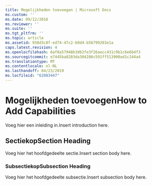 ```yaml
---
title: Mogelijkheden toevoegen | Microsoft Docs
ms.custom: ''
ms.date: 09/12/2016
ms.reviewer: ''
ms.suite: ''
ms.tgt_pltfrm: ''
ms.topic: article
ms.assetid: 938d3c8f-ed74-47c2-b9d4-b56799203e1a
caps.latest.revision: 4
ms.openlocfilehash: 6af8a57948b3d62fe3f26aecc431c9b1c6e6b4f3
ms.sourcegitcommit: e7445ba8203da304286c591ff513900ad1c244a4
ms.translationtype: MT
ms.contentlocale: nl-NL
ms.lasthandoff: 04/23/2019
ms.locfileid: "62083447"
---
```

# <a name="how-to-add-capabilities"></a><span data-ttu-id="022bc-102">Mogelijkheden toevoegen</span><span class="sxs-lookup"><span data-stu-id="022bc-102">How to Add Capabilities</span></span>

<span data-ttu-id="022bc-103">Voeg hier een inleiding in.</span><span class="sxs-lookup"><span data-stu-id="022bc-103">Insert introduction here.</span></span>

## <a name="section-heading"></a><span data-ttu-id="022bc-104">Sectiekop</span><span class="sxs-lookup"><span data-stu-id="022bc-104">Section Heading</span></span>

<span data-ttu-id="022bc-105">Voeg hier het hoofdgedeelte sectie.</span><span class="sxs-lookup"><span data-stu-id="022bc-105">Insert section body here.</span></span>

### <a name="subsection-heading"></a><span data-ttu-id="022bc-106">Subsectiekop</span><span class="sxs-lookup"><span data-stu-id="022bc-106">Subsection Heading</span></span>

<span data-ttu-id="022bc-107">Voeg hier het hoofdgedeelte subsectie.</span><span class="sxs-lookup"><span data-stu-id="022bc-107">Insert subsection body here.</span></span>
